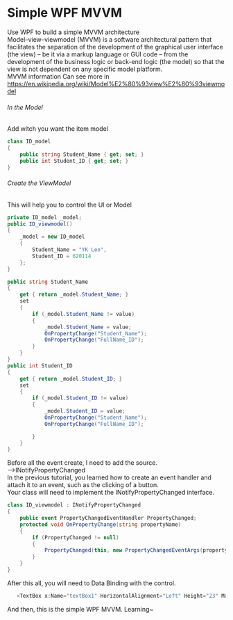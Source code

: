 # Simple WPF MVVM
 Use WPF to build a simple MVVM architecture  
Model–view–viewmodel (MVVM) is a software architectural pattern that facilitates the separation of the development of the graphical user interface (the view) – be it via a markup language or GUI code – from the development of the business logic or back-end logic (the model) so that the view is not dependent on any specific model platform.  
MVVM information Can see more in <https://en.wikipedia.org/wiki/Model%E2%80%93view%E2%80%93viewmodel>  
###### In the Model
Add witch you want the item model  
```C#
class ID_model
{
	public string Student_Name { get; set; }
	public int Student_ID { get; set; }
}
```
###### Create the ViewModel
This will help you to control the UI or Model  
```C#
private ID_model _model;
public ID_viewmodel()
{
	_model = new ID_model
	{
		Student_Name = "YK Leo",
		Student_ID = 620114
	};
}

public string Student_Name
{
	get { return _model.Student_Name; }
	set
	{
		if (_model.Student_Name != value)
		{
			_model.Student_Name = value;
			OnPropertyChange("Student_Name");
			OnPropertyChange("FullName_ID");
		}
	}
}
public int Student_ID
{
	get { return _model.Student_ID; }
	set
	{
		if (_model.Student_ID != value)
		{
			_model.Student_ID = value;
			OnPropertyChange("Student_Name");
			OnPropertyChange("FullName_ID");

		}
	}
}
```
Before all the event create, I need to add the source.  
-->INotifyPropertyChanged  
In the previous tutorial, you learned how to create an event handler and attach it to an event, such as the clicking of a button.  
Your class will need to implement the INotifyPropertyChanged interface.  
```C#
class ID_viewmodel : INotifyPropertyChanged
{
	public event PropertyChangedEventHandler PropertyChanged;
	protected void OnPropertyChange(string propertyName)
	{
		if (PropertyChanged != null)
		{
			PropertyChanged(this, new PropertyChangedEventArgs(propertyName));
		}
	}
}
```
After this all, you will need to Data Binding with the control.  
```C#
   <TextBox x:Name="textBox1" HorizontalAlignment="Left" Height="23" Margin="137,42,0,0" TextWrapping="Wrap" Text="{Binding Student_ID, UpdateSourceTrigger=PropertyChanged}" VerticalAlignment="Top" Width="120"/>
```
And then, this is the simple WPF MVVM. Learning~